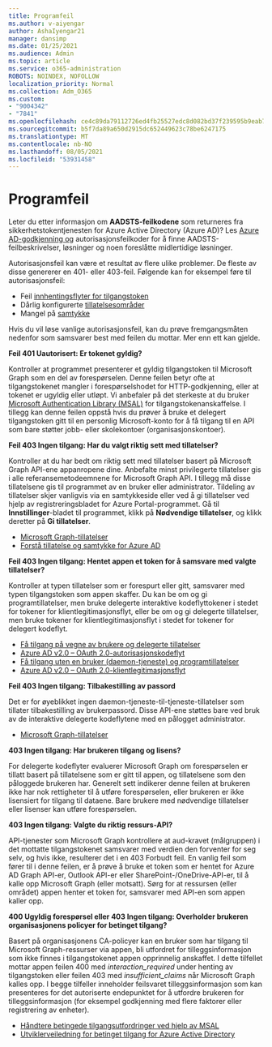 ```yaml
---
title: Programfeil
ms.author: v-aiyengar
author: AshaIyengar21
manager: dansimp
ms.date: 01/25/2021
ms.audience: Admin
ms.topic: article
ms.service: o365-administration
ROBOTS: NOINDEX, NOFOLLOW
localization_priority: Normal
ms.collection: Adm_O365
ms.custom:
- "9004342"
- "7841"
ms.openlocfilehash: ce4c89da79112726ed4fb25527edc8d082bd37f239595b9eab7279abeeecfd7e
ms.sourcegitcommit: b5f7da89a650d2915dc652449623c78be6247175
ms.translationtype: MT
ms.contentlocale: nb-NO
ms.lasthandoff: 08/05/2021
ms.locfileid: "53931458"
---
```

# <a name="application-errors"></a>Programfeil

Leter du etter informasjon om **AADSTS-feilkodene** som returneres fra sikkerhetstokentjenesten for Azure Active Directory (Azure AD)? Les [Azure AD-godkjenning og](https://docs.microsoft.com/azure/active-directory/develop/reference-aadsts-error-codes) autorisasjonsfeilkoder for å finne AADSTS-feilbeskrivelser, løsninger og noen foreslåtte midlertidige løsninger.

Autorisasjonsfeil kan være et resultat av flere ulike problemer. De fleste av disse genererer en 401- eller 403-feil. Følgende kan for eksempel føre til autorisasjonsfeil:

- Feil [innhentingsflyter for tilgangstoken](https://docs.microsoft.com/azure/active-directory/develop/reference-aadsts-error-codes) 
- Dårlig konfigurerte [tillatelsesområder](https://docs.microsoft.com/azure/active-directory/develop/active-directory-v2-scopes) 
- Mangel på [samtykke](https://docs.microsoft.com/azure/active-directory/develop/active-directory-devhowto-multi-tenant-overview#understanding-user-and-admin-consent)

Hvis du vil løse vanlige autorisasjonsfeil, kan du prøve fremgangsmåten nedenfor som samsvarer best med feilen du mottar. Mer enn ett kan gjelde.

**Feil 401 Uautorisert: Er tokenet gyldig?**

Kontroller at programmet presenterer et gyldig tilgangstoken til Microsoft Graph som en del av forespørselen. Denne feilen betyr ofte at tilgangstokenet mangler i forespørselshodet for HTTP-godkjenning, eller at tokenet er ugyldig eller utløpt. Vi anbefaler på det sterkeste at du bruker [Microsoft Authentication Library (MSAL)](https://docs.microsoft.com/azure/active-directory/develop/msal-overview) for tilgangstokenanskaffelse. I tillegg kan denne feilen oppstå hvis du prøver å bruke et delegert tilgangstoken gitt til en personlig Microsoft-konto for å få tilgang til en API som bare støtter jobb- eller skolekontoer (organisasjonskontoer).

**Feil 403 Ingen tilgang: Har du valgt riktig sett med tillatelser?**

Kontroller at du har bedt om riktig sett med tillatelser basert på Microsoft Graph API-ene appanropene dine. Anbefalte minst privilegerte tillatelser gis i alle referansemetodeemnene for Microsoft Graph API. I tillegg må disse tillatelsene gis til programmet av en bruker eller administrator. Tildeling av tillatelser skjer vanligvis via en samtykkeside eller ved å gi tillatelser ved hjelp av registreringsbladet for Azure Portal-programmet. Gå til **Innstillinger**-bladet til programmet, klikk på **Nødvendige tillatelser**, og klikk deretter på **Gi tillatelser**.

- [Microsoft Graph-tillatelser](https://docs.microsoft.com/graph/permissions-reference) 
- [Forstå tillatelse og samtykke for Azure AD](https://docs.microsoft.com/azure/active-directory/develop/v2-permissions-and-consent) 

**Feil 403 Ingen tilgang: Hentet appen et token for å samsvare med valgte tillatelser?**

Kontroller at typen tillatelser som er forespurt eller gitt, samsvarer med typen tilgangstoken som appen skaffer. Du kan be om og gi programtillatelser, men bruke delegerte interaktive kodeflyttokener i stedet for tokener for klientlegitimasjonsflyt, eller be om og gi delegerte tillatelser, men bruke tokener for klientlegitimasjonsflyt i stedet for tokener for delegert kodeflyt.

- [Få tilgang på vegne av brukere og delegerte tillatelser](https://docs.microsoft.com/graph/auth_v2_user) 
- [Azure AD v2.0 – OAuth 2.0-autorisasjonskodeflyt](https://docs.microsoft.com/azure/active-directory/develop/v2-oauth2-auth-code-flow) 
- [Få tilgang uten en bruker (daemon-tjeneste) og programtillatelser](https://docs.microsoft.com/graph/auth_v2_service) 
- [Azure AD v2.0 – OAuth 2.0-klientlegitimasjonsflyt](https://docs.microsoft.com/azure/active-directory/develop/v2-oauth2-client-creds-grant-flow) 

**Feil 403 Ingen tilgang: Tilbakestilling av passord**

Det er for øyeblikket ingen daemon-tjeneste-til-tjeneste-tillatelser som tillater tilbakestilling av brukerpassord. Disse API-ene støttes bare ved bruk av de interaktive delegerte kodeflytene med en pålogget administrator.

- [Microsoft Graph-tillatelser](https://docs.microsoft.com/graph/permissions-reference)

**403 Ingen tilgang: Har brukeren tilgang og lisens?**

For delegerte kodeflyter evaluerer Microsoft Graph om forespørselen er tillatt basert på tillatelsene som er gitt til appen, og tillatelsene som den påloggede brukeren har. Generelt sett indikerer denne feilen at brukeren ikke har nok rettigheter til å utføre forespørselen, eller brukeren er ikke lisensiert for tilgang til dataene. Bare brukere med nødvendige tillatelser eller lisenser kan utføre forespørselen.

**403 Ingen tilgang: Valgte du riktig ressurs-API?**

API-tjenester som Microsoft Graph kontrollere at aud-kravet (målgruppen) i det mottatte tilgangstokenet samsvarer med verdien den forventer for seg selv, og hvis ikke, resulterer det i en 403 Forbudt feil. En vanlig feil som fører til i denne feilen, er å prøve å bruke et token som er hentet for Azure AD Graph API-er, Outlook API-er eller SharePoint-/OneDrive-API-er, til å kalle opp Microsoft Graph (eller motsatt). Sørg for at ressursen (eller området) appen henter et token for, samsvarer med API-en som appen kaller opp.

**400 Ugyldig forespørsel eller 403 Ingen tilgang: Overholder brukeren organisasjonens policyer for betinget tilgang?**

Basert på organisasjonens CA-policyer kan en bruker som har tilgang til Microsoft Graph-ressurser via appen, bli utfordret for tilleggsinformasjon som ikke finnes i tilgangstokenet appen opprinnelig anskaffet. I dette tilfellet mottar appen feilen 400 med *interaction_required* under henting av tilgangstoken eller feilen 403 med *insufficient_claims* når Microsoft Graph kalles opp. I begge tilfeller inneholder feilsvaret tilleggsinformasjon som kan presenteres for det autoriserte endepunktet for å utfordre brukeren for tilleggsinformasjon (for eksempel godkjenning med flere faktorer eller registrering av enheter).

- [Håndtere betingede tilgangsutfordringer ved hjelp av MSAL ](https://docs.microsoft.com/azure/active-directory/develop/msal-handling-exceptions#conditional-access-and-claims-challenges)
- [Utviklerveiledning for betinget tilgang for Azure Active Directory](https://docs.microsoft.com/azure/active-directory/develop/conditional-access-dev-guide)

